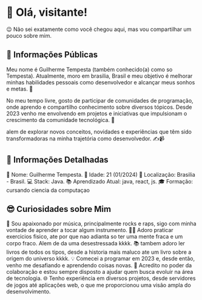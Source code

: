 # 👋 Olá, visitante!
😉 Não sei exatamente como você chegou aqui, mas vou compartilhar um pouco sobre mim.

## 🌟 Informações Públicas
Meu nome é Guilherme Tempesta (também conhecido(a) como so Tempesta). Atualmente, moro em brasilia, Brasil e meu objetivo é melhorar minhas habilidades pessoais como desenvolvedor e alcançar meus sonhos e metas. 🚀

No meu tempo livre, gosto de participar de comunidades de programação, onde aprendo e compartilho conhecimento sobre diversos tópicos. Desde 2023 venho me envolvendo em projetos e iniciativas que impulsionam o crescimento da comunidade tecnológica. 🤝

alem de explorar novos conceitos, novidades e experiências que têm sido transformadoras na minha trajetória como desenvolvedor. ✍️📹

## 📝 Informações Detalhadas
👤 Nome: Guilherme Tempesta.
🎂 Idade: 21 (01/2024)
📍 Localização: Brasilia - Brasil.
💻 Stack: Java.
📚 Aprendizado Atual: java, react, js.
🎓 Formação: cursando ciencia da computaçao 
## 😎 Curiosidades sobre Mim
🎸 Sou apaixonado por música, principalmente rocks e raps, sigo com minha vontade de aprender a tocar algum instrumento.
🏋️‍♂️ Adoro praticar exercicios fisico, ate por que nao adianta so ter uma mente fraca e um corpo fraco. Alem de da uma desestressada kkkk. 
📚 tambem adoro ler livros de todos os tipos, desde a historia mais maluco ate um livro sobre a origem do universo kkkk. 
💡 Comecei a programar em 2023 e, desde então, venho me desafiando e aprendendo coisas novas.
🤗 Acredito no poder da colaboração e estou sempre disposto a ajudar quem busca evoluir na área de tecnologia.
🌐 Tenho experiência em diversos projetos, desde servidores de jogos até aplicações web, o que me proporcionou uma visão ampla do desenvolvimento.
